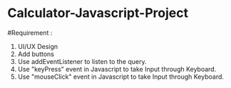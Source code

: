 # Calculator-Javascript-Project
#Requirement : 
  1. UI/UX Design
  2. Add buttons
  3. Use addEventListener to listen to the query.
  4. Use "keyPress" event in Javascript to take Input through Keyboard.
  5. Use "mouseClick" event in Javascript to take Input through Keyboard. 
